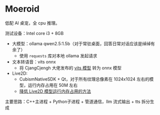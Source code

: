 # Moeroid

低配 AI 桌宠，全 cpu 推理。

测试设备：Intel core i3 + 8GB

* 大模型：ollama qwen2.5:1.5b（对于常驻桌面，回答日常对话应该是绰绰有余了）
    * 使用 `requests` 库对本地 ollama 发起请求
* 文本转语音：vits onnx
    * 将 CjangCjengh 大佬发布的 [vits 模型](https://sjtueducn-my.sharepoint.com/:u:/g/personal/cjang_cjengh_sjtu_edu_cn/EQ0IKHchgzZAt0E6GryW17EBsIlIkmby6BcO9FtoODjwNQ?e=5uzWtj) 转为 onnx 模型
* Live2D: 
    * CubismNativeSDK + Qt，对于所有纹理总像素在 1024x1024 左右的模型，运行内存占用在 50M 左右
    * [降低 Live2D 模型运行内存占用的方法](https://github.com/Arkueid/live2d-py/issues/47)


主要思路：C++主进程 + Python子进程 + 管道通信，llm 流式输出 + tts 拆分生成
